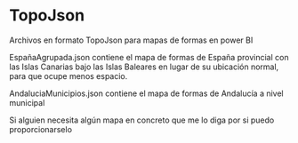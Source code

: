 # TopoJson
Archivos en formato TopoJson para mapas de formas en power BI


EspañaAgrupada.json contiene el mapa de formas de España provincial con las Islas Canarias bajo las Islas Baleares en lugar de su ubicación normal, para que ocupe menos espacio.

AndaluciaMunicipios.json contiene el mapa de formas de Andalucía a nivel municipal

Si alguien necesita algún mapa en concreto que me lo diga por si puedo proporcionarselo

